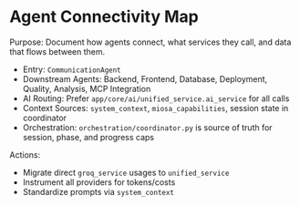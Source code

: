 # Agent Connectivity Map

Purpose: Document how agents connect, what services they call, and data that flows between them.

- Entry: `CommunicationAgent`
- Downstream Agents: Backend, Frontend, Database, Deployment, Quality, Analysis, MCP Integration
- AI Routing: Prefer `app/core/ai/unified_service.ai_service` for all calls
- Context Sources: `system_context`, `miosa_capabilities`, session state in coordinator
- Orchestration: `orchestration/coordinator.py` is source of truth for session, phase, and progress caps

Actions:
- Migrate direct `groq_service` usages to `unified_service`
- Instrument all providers for tokens/costs
- Standardize prompts via `system_context`
